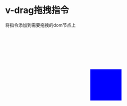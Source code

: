 # v-drag拖拽指令

将指令添加到需要拖拽的dom节点上

<div v-drag class="drag-box"></div>

<script lang="ts" setup>
import drag from '../../src/directive/drag.ts'
const vDrag = drag
</script>

<style>
button {
  border: 1px solid #CCCCCC;
}
.drag-box {
  position: fixed;
  width: 100px;
  height: 100px;
  top: 300px;
  left: 500px;
  background: blue;
  z-index: 9;
}
</style>

